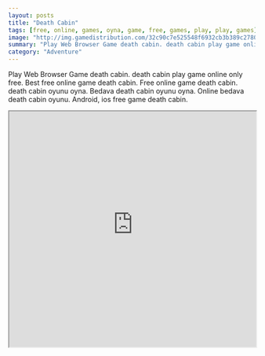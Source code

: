```yaml
---
layout: posts
title: "Death Cabin"
tags: [free, online, games, oyna, game, free, games, play, play, games]
image: "http://img.gamedistribution.com/32c90c7e525548f6932cb3b389c27804.jpg"
summary: "Play Web Browser Game death cabin. death cabin play game online only free. Best free online game death cabin. Free online game death cabin. death cabin oyunu oyna. Bedava death cabin oyunu oyna. Online bedava death cabin oyunu. Android, ios free game death cabin."
category: "Adventure"
---
```


Play Web Browser Game death cabin. death cabin play game online only free. Best free online game death cabin. Free online game death cabin. death cabin oyunu oyna. Bedava death cabin oyunu oyna. Online bedava death cabin oyunu. Android, ios free game death cabin.

<iframe width="100%" height="480px;" src="http://flash.gamedistribution.com?game=32c90c7e525548f6932cb3b389c27804"></iframe>